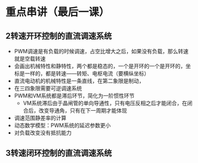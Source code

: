 # 重点串讲（最后一课）

## 2转速开环控制的直流调速系统

- PWM调速是有负载的时候调速，占空比增大之后，如果没有负载，那么转速就是空载转速
- 会画出机械特性和静特性，两个都是稳态的，一个是开环的一个是开环的，坐标是一样的，都是转速——转矩、电枢电流（要横纵坐标）
- 直流电动机的机械特性是一条直线，在第二象限是制动，
- 在三四象限需要可逆调速系统
- PWM和VM系统都是滞后环节，简化为一阶惯性环节
  - VM系统滞后由于晶闸管的单向导通性，只有电压反相之后才能闭合，在闭合后，改变导通角，只有在下一周期才能体现
- 调速范围静差率的计算
- 动态数学模型：PWM系统的延迟参数更小
- 对负载改变没有抵抗能力

## 3转速闭环控制的直流调速系统

